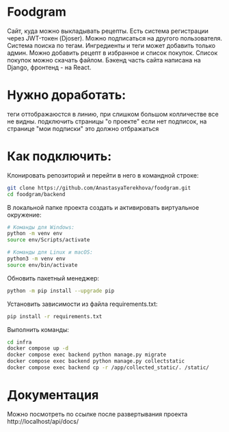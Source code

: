 # Foodgram
Сайт, куда можно выкладывать рецепты. Есть система регистрации через JWT-токен (Djoser). Можно подписаться на другого пользователя. Система поиска по тегам. Ингредиенты и теги может добавить только админ. Можно добавить рецепт в избранное и список покупок. Список покупок можно скачать файлом. Бэкенд часть сайта написана на Django, фронтенд - на React.

# Нужно доработать:
теги оттображаюстся в линию, при слишком большом колличестве все не видны.
подключить страницы "о проекте"
если нет подписок, на странице "мои подписки" это должно отбражаться

# Как подключить:
Клонировать репозиторий и перейти в него в командной строке:
```bash
git clone https://github.com/AnastasyaTerekhova/foodgram.git
cd foodgram/backend
```

В локальной папке проекта создать и активировать виртуальное окружение:
```bash
# Команды для Windows:
python -m venv env
source env/Scripts/activate

# Команды для Linux и macOS:
python3 -m venv env
source env/bin/activate
```

Обновить пакетный менеджер:
```bash
python -m pip install --upgrade pip
```

Установить зависимости из файла requirements.txt:
```bash
pip install -r requirements.txt
```

Выполнить команды:
```bash
cd infra
docker compose up -d
docker compose exec backend python manage.py migrate
docker compose exec backend python manage.py collectstatic
docker compose exec backend cp -r /app/collected_static/. /static/
```
# Документация
Можно посмотреть по ссылке после развертывания проекта
http://localhost/api/docs/